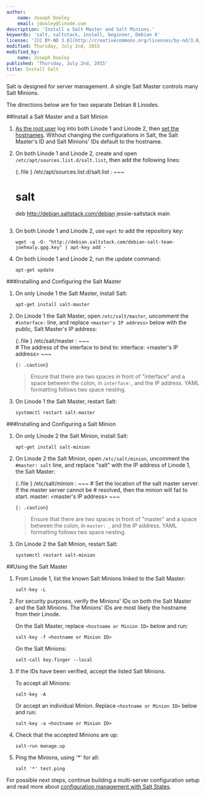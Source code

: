```yaml
---
author:
    name: Joseph Dooley
    email: jdooley@linode.com
description: 'Install a Salt Master and Salt Minions.'
keywords: 'salt, saltstack, install, beginner, Debian 8'
license: '[CC BY-ND 3.0](http://creativecommons.org/licenses/by-nd/3.0/us/)'
modified: Thursday, July 2nd, 2015
modified_by:
    name: Joseph Dooley
published: 'Thursday, July 2nd, 2015'
title: Install Salt
---
```


Salt is designed for server management. A single Salt Master controls many Salt Minions.

The directions below are for two separate Debian 8 Linodes.

##Install a Salt Master and a Salt Minion

1.  <a href="http://docs.saltstack.com/en/latest/ref/configuration/nonroot.html" target="_blank">As the root user</a> log into both Linode 1 and Linode 2, then <a href="https://www.linode.com/docs/getting-started#setting-the-hostname" target="_blank">set the hostnames</a>. Without changing the configurations in Salt, the Salt Master's ID and Salt Minions' IDs default to the hostname. 

2.  On both Linode 1 and Linode 2, create and open `/etc/apt/sources.list.d/salt.list`, then add the following lines: 
    
	{:.file }
	/etc/apt/sources.list.d/salt.list
	:  ~~~  
	   # salt
	   deb http://debian.saltstack.com/debian jessie-saltstack main
	   ~~~

3.  On both Linode 1 and Linode 2, use `wget` to add the repository key:
	
		wget -q -O- "http://debian.saltstack.com/debian-salt-team-joehealy.gpg.key" | apt-key add -

4.  On both Linode 1 and Linode 2, run the update command:

        apt-get update

###Installing and Configuring the Salt Master

1.  On only Linode 1 the Salt Master, install Salt:

        apt-get install salt-master

2.  On Linode 1 the Salt Master, open `/etc/salt/master`, uncomment the `#interface:` line, and replace `<master's IP address>` below with the public, Salt Master's IP address:

    {:.file }
    /etc/salt/master 
    :   ~~~  
        # The address of the interface to bind to:
          interface: <master's IP address>
        ~~~

        {: .caution}
    >
    > Ensure that there are two spaces in front of "interface" and a space between the colon, in `interface:`, and the IP address. YAML formatting follows two space nesting.



3.  On Linode 1 the Salt Master, restart Salt:

        systemctl restart salt-master

###Installing and Configuring a Salt Minion

1.  On only Linode 2 the Salt Minion, install Salt:

        apt-get install salt-minion
    
2.  On Linode 2 the Salt Minion, open `/etc/salt/minion`, uncomment the `#master: salt` line, and replace "salt" with the IP address of Linode 1, the Salt Master:

    {:.file }
    /etc/salt/minion 
    :   ~~~ 
        # Set the location of the salt master server. If the master server cannot be
        # resolved, then the minion will fail to start. 
          master: <master's IP address>
        ~~~

        {: .caution}
    >
    > Ensure that there are two spaces in front of "master" and a space between the colon, in `master: `, and the IP address. YAML formatting follows two space nesting.


3.  On Linode 2 the Salt Minion, restart Salt:

        systemctl restart salt-minion

##Using the Salt Master

1.  From Linode 1, list the known Salt Minions linked to the Salt Master:

        salt-key -L

3.  For security purposes, verify the Minions' IDs on both the Salt Master and the Salt Minions. The Minions' IDs are most likely the hostname from their Linode.
        
    On the Salt Master, replace `<hostname or Minion ID>` below and run:

        salt-key -f <hostname or Minion ID>

    On the Salt Minions:

        salt-call key.finger --local


2.  If the IDs have been verified, accept the listed Salt Minions.

    To accept all Minions:    

        salt-key -A

    Or accept an individual Minion. Replace `<hostname or Minion ID>` below and run:

        salt-key -a <hostname or Minion ID>

3.  Check that the accepted Minions are up:

        salt-run manage.up

4.  Ping the Minions, using '*' for all:

        salt '*' test.ping

For possible next steps, continue building a multi-server configuration setup and read more about [configuration management with Salt States](/docs/networking/salt/salt-states-apache-mysql-php-fail2ban).

